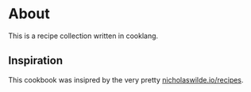 # About

This is a recipe collection written in cooklang.

## Inspiration

This cookbook was insipred by the very pretty [nicholaswilde.io/recipes](https://nicholaswilde.io/recipes/).
